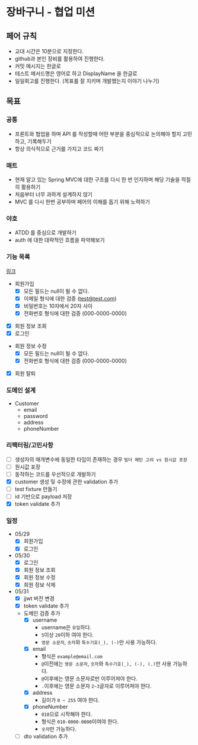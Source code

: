 # 장바구니 - 협업 미션

## 페어 규칙

- 교대 시간은 10분으로 지정한다.
- github과 본인 장비를 활용하여 진행한다.
- 커밋 메시지는 한글로
- 테스트 메서드명은 영어로 하고 DisplayName 을 한글로
- 일일회고를 진행한다. (목표를 잘 지키며 개발했는지 이야기 나누기)

## 목표

### 공통

- 프론트와 협업을 하며 API 를 작성할때 어떤 부분을 중심적으로 논의해야 할지 고민하고, 기록해두기
- 항상 의식적으로 근거를 가지고 코드 짜기

### 매트

- 현재 알고 있는 Spring MVC에 대한 구조를 다시 한 번 인지하며 해당 기술을 적절히 활용하기
- 처음부터 너무 과하게 설계하지 않기
- MVC 를 다시 한번 공부하며 페어의 이해를 돕기 위해 노력하기

### 야호

- ATDD 를 중심으로 개발하기
- auth 에 대한 대략적인 흐름을 파악해보기

### 기능 목록

[링크](https://www.notion.so/0f0d2f9b1c4b4f6cb02b0f7215f8cccc)

- 회원가입
    - [x] 모든 필드는 null이 될 수 없다.
    - [x] 이메일 형식에 대한 검증 (test@test.com)
    - [x] 비밀번호는 10자에서 20자 사이
    - [x] 전화번호 형식에 대한 검증 (000-0000-0000)
- [x] 회원 정보 조회
- [x] 로그인
- 회원 정보 수정
    - [x] 모든 필드는 null이 될 수 없다.
    - [x] 전화번호 형식에 대한 검증 (000-0000-0000)
- [x] 회원 탈퇴

### 도메인 설계

- Customer
    - email
    - password
    - address
    - phoneNumber

### 리팩터링/고민사항

- [ ] 생성자의 매개변수에 동일한 타입이 존재하는 경우 `빌더 패턴 고려 vs 원시값 포장`
- [ ] 원시값 포장
- [ ] 동작하는 코드를 우선적으로 개발하기
- [x] customer 생성 및 수정에 관한 validation 추가
- [ ] test fixture 만들기
- [ ] id 기반으로 payload 저장
- [x] token validate 추가

### 일정

- 05/29
    - [x] 회원가입
    - [x] 로그인

- 05/30
    - [x] 로그인
    - [x] 회원 정보 조회
    - [x] 회원 정보 수정
    - [x] 회원 정보 삭제

- 05/31
    - [x] jjwt 버전 변경
    - [x] token validate 추가
    - 도메인 검증 추가
        - [x] username
            - username은 `유일`하다.
            - `5`이상 `20`이하 여야 한다.
            - `영문 소문자`, `숫자`와 `특수기호(_), (-)`만 사용 가능하다.
        - [x] email
            - 형식은 `example@email.com`
            - `@`이전에는 `영문 소문자`, `숫자`와 `특수기호(_), (-), (.)`만 사용 가능하다.
            - `@`이후에는 영문 소문자로만 이루어져야 한다.
            - `.`이후에는 영문 소문자 `2~3`글자로 이루어져야 한다.
        - [x] address
            - 길이가 `0 ~ 255` 여야 한다.
        - [x] phoneNumber
            - `010`으로 시작해야 한다.
            - 형식은 `010-0000-0000`이여야 한다.
            - `숫자`만 가능하다.
    - [ ] dto validation 추가
